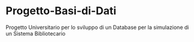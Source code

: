 # Progetto-Basi-di-Dati
Progetto Universitario per lo sviluppo di un Database per la simulazione di un Sistema Bibliotecario
